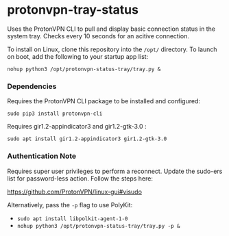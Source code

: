 # protonvpn-tray-status

Uses the ProtonVPN CLI to pull and display basic connection status in the system tray. Checks every 10 seconds for an acitive connection.

To install on Linux, clone this repository into the `/opt/` directory. To launch on boot, add the following to your startup app list:

`nohup python3 /opt/protonvpn-status-tray/tray.py &`

### Dependencies

Requires the ProtonVPN CLI package to be installed and configured:

`sudo pip3 install protonvpn-cli`

Requires gir1.2-appindicator3 and gir1.2-gtk-3.0 :

`sudo apt install gir1.2-appindicator3 gir1.2-gtk-3.0`

### Authentication Note

Requires super user privileges to perform a reconnect. Update the sudo-ers list for password-less action. Follow the steps here:

https://github.com/ProtonVPN/linux-gui#visudo

Alternatively, pass the `-p` flag to use PolyKit:

- `sudo apt install libpolkit-agent-1-0`
- `nohup python3 /opt/protonvpn-status-tray/tray.py -p &`
